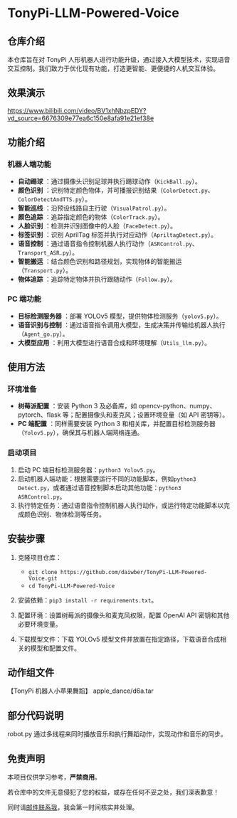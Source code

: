 # TonyPi-LLM-Powered-Voice

## 仓库介绍
本仓库旨在对 TonyPi 人形机器人进行功能升级，通过接入大模型技术，实现语音交互控制。我们致力于优化现有功能，打造更智能、更便捷的人机交互体验。

## 效果演示
https://www.bilibili.com/video/BV1xhNbzpEDY?vd_source=6676309e77ea6c150e8afa91e21ef38e

## 功能介绍

### 机器人端功能

  * **自动踢球** ：通过摄像头识别足球并执行踢球动作（`KickBall.py`）。
  * **颜色识别** ：识别特定颜色物体，并可播报识别结果（`ColorDetect.py`、`ColorDetectAndTTS.py`）。
  * **智能巡线** ：沿预设线路自主行驶（`VisualPatrol.py`）。
  * **颜色追踪** ：追踪指定颜色的物体（`ColorTrack.py`）。
  * **人脸识别** ：检测并识别图像中的人脸（`FaceDetect.py`）。
  * **标签识别** ：识别 AprilTag 标签并执行对应动作（`ApriltagDetect.py`）。
  * **语音控制** ：通过语音指令控制机器人执行动作（`ASRControl.py`、`Transport_ASR.py`）。
  * **智能搬运** ：结合颜色识别和路径规划，实现物体的智能搬运（`Transport.py`）。
  * **物体追踪** ：追踪特定物体并执行跟随动作（`Follow.py`）。

### PC 端功能

  * **目标检测服务器** ：部署 YOLOv5 模型，提供物体检测服务（`yolov5.py`）。
  * **语音识别与控制** ：通过语音指令调用大模型，生成决策并传输给机器人执行（`Agent_go.py`）。
  * **大模型应用** ：利用大模型进行语音合成和环境理解（`Utils_llm.py`）。

## 使用方法

### 环境准备

  * **树莓派配置** ：安装 Python 3 及必备库，如 opencv-python、numpy、pytorch、flask 等；配置摄像头和麦克风；设置环境变量（如 API 密钥等）。
  * **PC 端配置** ：同样需要安装 Python 3 和相关库，并配置目标检测服务器（`Yolov5.py`），确保其与机器人端网络连通。

### 启动项目

  1. 启动 PC 端目标检测服务器：`python3 Yolov5.py`。
  2. 启动机器人端功能：根据需要运行不同的功能脚本，例如`python3 Detect.py`，或者通过语音控制脚本启动其他功能：`python3 ASRControl.py`。
  3. 执行特定任务：通过语音指令控制机器人执行动作，或运行特定功能脚本以完成颜色识别、物体检测等任务。

## 安装步骤

  1. 克隆项目仓库：
     * `git clone https://github.com/daiwber/TonyPi-LLM-Powered-Voice.git`
     * `cd TonyPi-LLM-Powered-Voice`

  2. 安装依赖：`pip3 install -r requirements.txt`。
  3. 配置环境：设置树莓派的摄像头和麦克风权限，配置 OpenAI API 密钥和其他必要环境变量。
  4. 下载模型文件：下载 YOLOv5 模型文件并放置在指定路径，下载语音合成相关的模型和配置文件。

## 动作组文件
【TonyPi 机器人小苹果舞蹈】  apple_dance/d6a.tar

## 部分代码说明
robot.py 通过多线程来同时播放音乐和执行舞蹈动作，实现动作和音乐的同步。

## 免责声明  
本项目仅供学习参考，**严禁商用**。

若仓库中的文件无意侵犯了您的权益，或存在任何不妥之处，我们深表歉意！

同时请[邮件联系我](mailto:1846327762@qq.com)，我会第一时间核实并处理。

